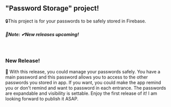 ## "Password Storage" project!
🔒This project is for your passwords to be safely stored in Firebase. 

##### 📝Note: ✔New releases upcoming!
<br>

### New Release!
📌 With this release, you could manage your passwords safely. You have a main password and this password allows you to access to the other passwords you stored in app. If you want, you could make the app remind you or don't remind and want to password in each entrance. The passwords are expandable and visibility is settable.  Enjoy the first release of it! I am looking forward to publish it ASAP.

